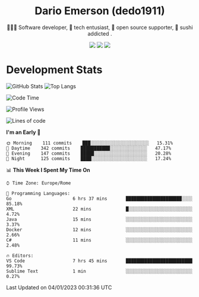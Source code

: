 <div align="center">
  
# Dario Emerson (dedo1911)
👨🏼‍💻 Software developer, 🔧 tech entusiast, 🙌 open source supporter, 🍣 sushi addicted .

[![](https://img.shields.io/badge/-Linkedin-informational?style=for-the-badge&logo=linkedin&logoColor=white&color=2867B2)](http://linkedin.com/in/dedo1911)
[![](https://img.shields.io/badge/-Telegram-informational?style=for-the-badge&logo=telegram&logoColor=white&color=0088cc)](https://t.me/dedo1911)
[![](https://img.shields.io/badge/-Facebook-informational?style=for-the-badge&logo=facebook&logoColor=white&color=3b5998)](https://fb.com/dedo1911)

</div>

# Development Stats

![GitHub Stats](https://github-readme-stats.vercel.app/api?username=dedo1911&hide=&count_private=true&title_color=84cc16&text_color=ffffff&icon_color=84cc16&bg_color=1c1917&hide_border=true&border_radius=0&show_icons=true)
![Top Langs](https://github-readme-stats.vercel.app/api/top-langs/?username=dedo1911&theme=chartreuse-dark&layout=compact)

<!--START_SECTION:waka-->
![Code Time](http://img.shields.io/badge/Code%20Time-1%2C168%20hrs%2035%20mins-blue)

![Profile Views](http://img.shields.io/badge/Profile%20Views-0-blue)

![Lines of code](https://img.shields.io/badge/From%20Hello%20World%20I%27ve%20Written-52%20Thousand%20lines%20of%20code-blue)

**I'm an Early 🐤** 

```text
🌞 Morning    111 commits    ███░░░░░░░░░░░░░░░░░░░░░░   15.31% 
🌆 Daytime    342 commits    ███████████░░░░░░░░░░░░░░   47.17% 
🌃 Evening    147 commits    █████░░░░░░░░░░░░░░░░░░░░   20.28% 
🌙 Night      125 commits    ████░░░░░░░░░░░░░░░░░░░░░   17.24%

```


📊 **This Week I Spent My Time On** 

```text
⌚︎ Time Zone: Europe/Rome

💬 Programming Languages: 
Go                       6 hrs 37 mins       █████████████████████░░░░   85.18% 
XML                      22 mins             █░░░░░░░░░░░░░░░░░░░░░░░░   4.72% 
Java                     15 mins             ░░░░░░░░░░░░░░░░░░░░░░░░░   3.37% 
Docker                   12 mins             ░░░░░░░░░░░░░░░░░░░░░░░░░   2.66% 
C#                       11 mins             ░░░░░░░░░░░░░░░░░░░░░░░░░   2.48%

🔥 Editors: 
VS Code                  7 hrs 45 mins       █████████████████████████   99.73% 
Sublime Text             1 min               ░░░░░░░░░░░░░░░░░░░░░░░░░   0.27%

```


 Last Updated on 04/01/2023 00:31:36 UTC
<!--END_SECTION:waka-->

<!--
**dedo1911/dedo1911** is a ✨ _special_ ✨ repository because its `README.md` (this file) appears on your GitHub profile.

Here are some ideas to get you started:

- 🔭 I’m currently working on ...
- 🌱 I’m currently learning ...
- 👯 I’m looking to collaborate on ...
- 🤔 I’m looking for help with ...
- 💬 Ask me about ...
- 📫 How to reach me: ...
- 😄 Pronouns: ...
- ⚡ Fun fact: ...
-->
